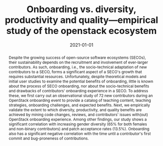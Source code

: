 ---
title: 'Onboarding vs. diversity, productivity and quality—empirical study of the openstack ecosystem'
authors: ["Foundjem Armstrong", "Ellis Eghan", "Bram Adams"]
date: 2021-01-01
publishDate: 2025-02-12T17:08:56.514376Z
publication_types: ['1'] #- paper-conference
publication: '*2021 IEEE/ACM 43rd International Conference on Software Engineering
  (ICSE)*'
abstract: "Despite the growing success of open-source software ecosystems (SECOs), their sustainability depends on the recruitment and involvement of ever-larger contributors. As such, onboarding, i.e., the socio-technical adaptation of new contributors to a SECO, forms a significant aspect of a SECO's growth that requires substantial resources. Unfortunately, despite theoretical models and initial user studies to examine the potential benefits of onboarding, little is known about the process of SECO onboarding, nor about the socio-technical benefits and drawbacks of contributors' onboarding experience in a SECO. To address these, we first carry out an observational study of 72 new contributors during an OpenStack onboarding event to provide a catalog of teaching content, teaching strategies, onboarding challenges, and expected benefits. Next, we empirically validate the extent to which diversity, productivity, and quality benefits are achieved by mining code changes, reviews, and contributors' issues with(out) OpenStack onboarding experience. Among other findings, our study shows a significant correlation with increasing gender diversity (65% for both females and non-binary contributors) and patch acceptance rates (13.5%). Onboarding also has a significant negative correlation with the time until a contributor's first commit and bug-proneness of contributions."
featured: true
url_pdf: "https://ieeexplore.ieee.org/stamp/stamp.jsp?tp=&arnumber=9402037"
links: 
- name: Online Appendix
  url: "https://ieeexplore.ieee.org/document/9402037"
---